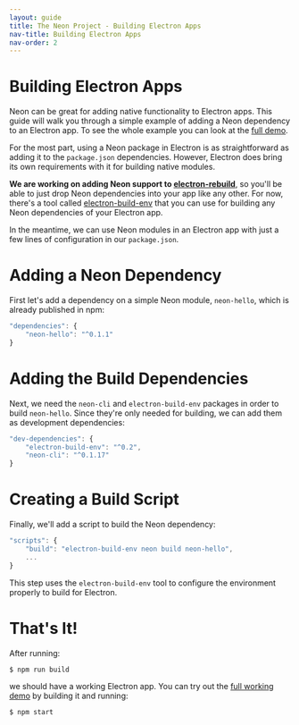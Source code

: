 ```yaml
---
layout: guide
title: The Neon Project - Building Electron Apps
nav-title: Building Electron Apps
nav-order: 2
---
```


# Building Electron Apps

Neon can be great for adding native functionality to Electron apps. This guide will walk you through a simple example of adding a Neon dependency to an Electron app. To see the whole example you can look at the [full demo](https://github.com/neon-bindings/examples/tree/master/guides/electron-apps/simple-app).

For the most part, using a Neon package in Electron is as straightforward as adding it to the `package.json` dependencies. However, Electron does bring its own requirements with it for building native modules.

**We are working on adding Neon support to [electron-rebuild](https://github.com/electron/electron-rebuild)**, so you'll be able to just drop Neon dependencies into your app like any other. For now, there's a tool called [electron-build-env](https://github.com/dherman/electron-build-env) that you can use for building any Neon dependencies of your Electron app.

In the meantime, we can use Neon modules in an Electron app with just a few lines of configuration in our `package.json`.

# Adding a Neon Dependency

First let's add a dependency on a simple Neon module, `neon-hello`, which is already published in npm:

```javascript
"dependencies": {
    "neon-hello": "^0.1.1"
}
```

# Adding the Build Dependencies

Next, we need the `neon-cli` and `electron-build-env` packages in order to build `neon-hello`. Since they're only needed for building, we can add them as development dependencies:

```javascript
"dev-dependencies": {
    "electron-build-env": "^0.2",
    "neon-cli": "^0.1.17"
}
```

# Creating a Build Script

Finally, we'll add a script to build the Neon dependency:

```javascript
"scripts": {
    "build": "electron-build-env neon build neon-hello",
    ...
}
```

This step uses the `electron-build-env` tool to configure the environment properly to build for Electron.

# That's It!

After running:

```shell
$ npm run build
```

we should have a working Electron app. You can try out the [full working demo](https://github.com/neon-bindings/examples/tree/master/guides/electron-apps/simple-app) by building it and running:

```shell
$ npm start
```

